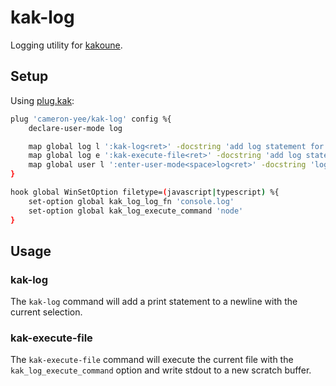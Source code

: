 # kak-log

Logging utility for [kakoune](https://kakoune.org/).

## Setup

Using [plug.kak](https://github.com/andreyorst/plug.kak):

```sh
plug 'cameron-yee/kak-log' config %{
    declare-user-mode log

    map global log l ':kak-log<ret>' -docstring 'add log statement for the current selection'
    map global log e ':kak-execute-file<ret>' -docstring 'add log statement for the current selection'
    map global user l ':enter-user-mode<space>log<ret>' -docstring 'log'
}

hook global WinSetOption filetype=(javascript|typescript) %{
    set-option global kak_log_log_fn 'console.log'
    set-option global kak_log_execute_command 'node'
}
```

## Usage

### kak-log

The `kak-log` command will add a print statement to a newline with the current selection.

### kak-execute-file

The `kak-execute-file` command will execute the current file with the `kak_log_execute_command` option and write stdout to a new scratch buffer.
